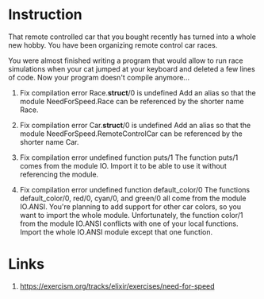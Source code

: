 # Instruction
That remote controlled car that you bought recently has turned into a whole new hobby. You have been organizing remote control car races.

You were almost finished writing a program that would allow to run race simulations when your cat jumped at your keyboard and deleted a few lines of code. Now your program doesn't compile anymore...

1. Fix compilation error Race.__struct__/0 is undefined
Add an alias so that the module NeedForSpeed.Race can be referenced by the shorter name Race.

2. Fix compilation error Car.__struct__/0 is undefined
Add an alias so that the module NeedForSpeed.RemoteControlCar can be referenced by the shorter name Car.

3. Fix compilation error undefined function puts/1
The function puts/1 comes from the module IO. Import it to be able to use it without referencing the module.

4. Fix compilation error undefined function default_color/0
The functions default_color/0, red/0, cyan/0, and green/0 all come from the module IO.ANSI. You're planning to add support for other car colors, so you want to import the whole module. Unfortunately, the function color/1 from the module IO.ANSI conflicts with one of your local functions. Import the whole IO.ANSI module except that one function.

# Links
1. https://exercism.org/tracks/elixir/exercises/need-for-speed
